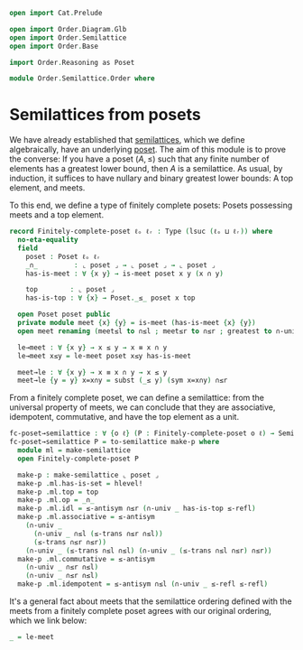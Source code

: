 ```agda
open import Cat.Prelude

open import Order.Diagram.Glb
open import Order.Semilattice
open import Order.Base

import Order.Reasoning as Poset

module Order.Semilattice.Order where
```

# Semilattices from posets

We have already established that [semilattices], which we define
algebraically, have an underlying [poset]. The aim of this module is to
prove the converse: If you have a poset $(A, \le)$ such that any finite
number of elements has a greatest lower bound, then $A$ is a
semilattice. As usual, by induction, it suffices to have nullary and
binary greatest lower bounds: A top element, and meets.

[semilattices]: Order.Semilattice.html
[poset]: Order.Base.html

To this end, we define a type of finitely complete posets: Posets
possessing meets and a top element.

```agda
record Finitely-complete-poset ℓₒ ℓᵣ : Type (lsuc (ℓₒ ⊔ ℓᵣ)) where
  no-eta-equality
  field
    poset : Poset ℓₒ ℓᵣ
    _∩_         : ⌞ poset ⌟ → ⌞ poset ⌟ → ⌞ poset ⌟
    has-is-meet : ∀ {x y} → is-meet poset x y (x ∩ y)

    top        : ⌞ poset ⌟
    has-is-top : ∀ {x} → Poset._≤_ poset x top

  open Poset poset public
  private module meet {x} {y} = is-meet (has-is-meet {x} {y})
  open meet renaming (meet≤l to ∩≤l ; meet≤r to ∩≤r ; greatest to ∩-univ) public

  le→meet : ∀ {x y} → x ≤ y → x ≡ x ∩ y
  le→meet x≤y = le-meet poset x≤y has-is-meet

  meet→le : ∀ {x y} → x ≡ x ∩ y → x ≤ y
  meet→le {y = y} x=x∩y = subst (_≤ y) (sym x=x∩y) ∩≤r
```

From a finitely complete poset, we can define a semilattice: from the
universal property of meets, we can conclude that they are associative,
idempotent, commutative, and have the top element as a unit.

```agda
fc-poset→semilattice : ∀ {o ℓ} (P : Finitely-complete-poset o ℓ) → Semilattice o
fc-poset→semilattice P = to-semilattice make-p where
  module ml = make-semilattice
  open Finitely-complete-poset P

  make-p : make-semilattice ⌞ poset ⌟
  make-p .ml.has-is-set = hlevel!
  make-p .ml.top = top
  make-p .ml.op = _∩_
  make-p .ml.idl = ≤-antisym ∩≤r (∩-univ _ has-is-top ≤-refl)
  make-p .ml.associative = ≤-antisym
    (∩-univ _
      (∩-univ _ ∩≤l (≤-trans ∩≤r ∩≤l))
      (≤-trans ∩≤r ∩≤r))
    (∩-univ _ (≤-trans ∩≤l ∩≤l) (∩-univ _ (≤-trans ∩≤l ∩≤r) ∩≤r))
  make-p .ml.commutative = ≤-antisym
    (∩-univ _ ∩≤r ∩≤l)
    (∩-univ _ ∩≤r ∩≤l)
  make-p .ml.idempotent = ≤-antisym ∩≤l (∩-univ _ ≤-refl ≤-refl)
```

It's a general fact about meets that the semilattice ordering defined
with the meets from a finitely complete poset agrees with our original
ordering, which we link below:

```agda
_ = le-meet
```
